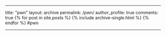 
---
title:  "pwn"
layout: archive
permalink: /pwn/
author_profile: true
comments: true
{% for post in site.posts %}
        {% include archive-single.html %}
{% endfor %}
#pwn


---


